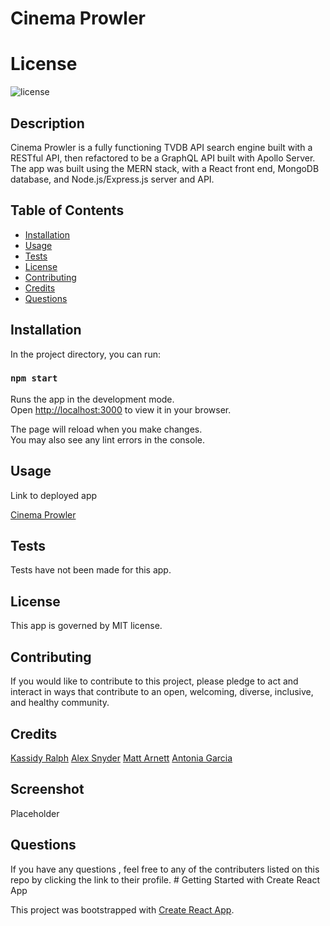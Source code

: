 # Cinema Prowler

# License
![license](https://img.shields.io/badge/license-MIT-orange.svg)

## Description

Cinema Prowler is a fully functioning TVDB API search engine built with a RESTful API, then refactored to be a GraphQL API built with Apollo Server. The app was built using the MERN stack, with a React front end, MongoDB database, and Node.js/Express.js server and API.


## Table of Contents

* [Installation](#installation)
* [Usage](#usage)
* [Tests](#tests)
* [License](#license)
* [Contributing](#contributing)
* [Credits](#credits)
* [Questions](#questions)

## Installation

In the project directory, you can run:

### `npm start`

Runs the app in the development mode.\
Open [http://localhost:3000](http://localhost:3000) to view it in your browser.

The page will reload when you make changes.\
You may also see any lint errors in the console.

## Usage

Link to deployed app

[Cinema Prowler](Placeholder)


## Tests

Tests have not been made for this app. 

## License

This app is governed by MIT license.

## Contributing 

If you would like to contribute to this project, please pledge to act and interact in ways that contribute to an open, welcoming, diverse, inclusive, and healthy community.


## Credits 

[Kassidy Ralph](https://github.com/kassidyr)
[Alex Snyder](https://github.com/AlySnyder)
[Matt Arnett](https://github.com/MA15)
[Antonia Garcia](https://github.com/Iviviana)


## Screenshot

Placeholder


## Questions

If you have any questions , feel free to any of the contributers listed on this repo by clicking the link to their profile. # Getting Started with Create React App

This project was bootstrapped with [Create React App](https://github.com/facebook/create-react-app).

